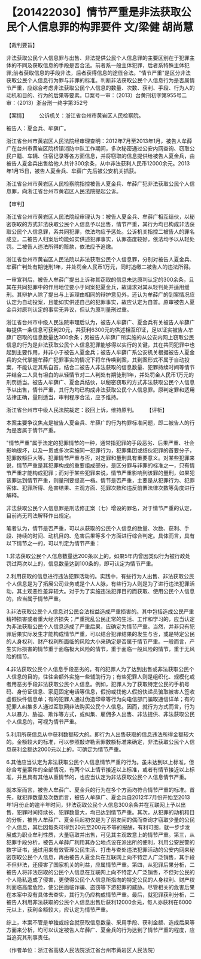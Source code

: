 # 【201422030】情节严重是非法获取公民个人信息罪的构罪要件 文/梁健 胡尚慧

【裁判要旨】

非法获取公民个人信息罪与出售、非法提供公民个人信息罪的主要区别在于犯罪主体的不同及获取信息的手段是否合法。前者系一般主体犯罪，后者系特殊主体犯罪;前者获取信息的手段非法，后者获得信息的途径合法。"情节严重"是区分非法获取公民个人信息行为罪与非罪的标准。判断非法获取公民个人信息行为是否属情节严重，应综合考虑非法获取公民个人信息的数量、次数、获利、手段、行为人的动机和目的、行为的后果等要素。□案号一审：（2013）台黄刑初字第955号二审：（2013）浙台刑一终字第352号

【案情】 　　公诉机关：浙江省台州市黄岩区人民检察院。

被告人：夏金兵、牟薛广。

浙江省台州市黄岩区人民法院经审理查明：2012年7月至2013年1月，被告人牟薛广在台州市黄岩区院桥镇消防中队工作期间，多次秘密通过公安内网查询、窃取公民户籍、车辆、住宿记录等各方面信息，并将窃取的信息提供给被告人夏金兵，由被告人夏金兵出售给他人共计300余条，从中非法获利人民币12000余元。2013年1月15日，被告人夏金兵、牟薛广先后被公安机关抓获。

浙江省台州市黄岩区人民检察院指控被告人夏金兵、牟薛广犯非法获取公民个人信息罪，向浙江省台州市黄岩区人民法院提起公诉。

【审判】

浙江省台州市黄岩区人民法院经审理认为：被告人夏金兵、牟薛广相互结伙，以秘密窃取的方式非法获取公民个人信息予以出售，情节严重，其行为均已构成非法获取公民个人信息罪，系共同犯罪，依法均应予惩处。公诉机关指控二被告人的罪名成立。二被告人归案后均能如实供述犯罪事实，认罪态度较好，依法均予以从轻处罚。二被告人违法所得的赃款，依法应予追缴。

浙江省台州市黄岩区人民法院以非法获取公民个人信息罪，分别对被告人夏金兵、牟薛广判处有期徒刑1年，并处罚金人民币1万元，同时追缴二被告人的违法所得。

一审宣判后，被告人牟薛广提出上诉称其窃取的信息未达原判认定的300余条，且其在共同犯罪中的作用地位要小于同案犯夏金兵，故请求对其从轻判处并适用缓刑。其辩护人除了提出与上诉理由相同的辩护意见外，还认为牟薛广的到案情况应认定为自动投案，且能如实供述自己的犯罪事实，故应认定为自首。原审被告人夏金兵对原判认定的事实无异议，但认为原判量刑过重。

浙江省台州市中级人民法院审理后认为，被告人牟薛广、夏金兵有关被告人牟薛广每提供一条信息可获利20元，共获利6300元的供述相互印证，足以证实被告人牟薛广窃取的信息数量达300余条；另被告人牟薛广所实施的从公安内网上窃取公民信息的行为是非法获取公民个人信息犯罪能够得以实行的关键，其在共同犯罪中也起到主要作用，并非小于被告人夏金兵；被告人牟薛广系公安机关根据被告人夏金兵的交代掌握牟薛广犯罪事实的情况下将牟传唤到案，其到案形式不属于自动投案，不能认定其系自首，结合二被告人非法获取的信息数量、犯罪持续时间等情节并结合二人具有坦白的从轻情节对二人判处有期徒刑1年，并处罚金人民币1万元的刑罚适当。被告人牟薛广、夏金兵结伙，以秘密窃取的方式非法获取公民个人信息予以出售，情节严重，其行为均已构成非法获取公民个人信息罪。原判定罪和适用法律正确，量刑适当，审判程序合法，应予维持。

浙江省台州市中级人民法院裁定：驳回上诉，维持原判。 　　【评析】

本案主要争议焦点是被告人夏金兵、牟薛广的行为构罪标准问题，即二被告人的行为是否属于情节严重。

"情节严重"属于法定的犯罪情节的一种，通常指犯罪的手段恶劣、后果严重、社会影响很坏，以及一贯或多次实施同一犯罪行为，犯罪集团或结伙犯罪的首要分子，犯罪数额巨大等。犯罪情节严重与否，对定罪和量刑具有重要意义。对某些犯罪来说，情节严重是其犯罪构成的重要组成部分，是区分罪与非罪的标准之一，只有情节严重才能构成犯罪；而对于某些犯罪来说，情节严重影响到该罪的量刑，如果犯该罪达到情节严重，则量刑要提高一档。情节是否严重，主要是从犯罪行为、犯罪客体、犯罪所得、危害结果、主观方面、犯罪次数和违反前置法律次数等角度进行解释。

非法获取公民个人信息罪是刑法修正案（七）增设的罪名，对于情节严重的认定，目前尚无司法解释作出规定。

笔者认为，情节是否严重，可以从获取的公民个人信息的数量、次数、获利、手段、持续的时间、动机目的、危害后果等多个方面进行综合判定。具体而言，具有以下情节之一的，可以判定为情节严重：

1.非法获取公民个人信息数量达200条以上的。如果5年内曾因类似行为被行政处罚过两次以上的，信息数量达到100条的，即可认定为情节严重。

2.利用获取的信息进行违法犯罪活动的。实践中，有些行为人出售、非法获取公民个人信息是为了拓展公司业务或是个人人脉，有些行为人则是为了进行违法犯罪活动，其主观恶性差异较大。对于为了实施违法犯罪目的而获取、使用公民个人信息的，应当属于情节严重。

3.非法获取公民个人信息对公民合法权益造成严重损害的。其中包括造成公民严重精神损害或者重大经济损失；严重扰乱公民正常的生活、工作和学习的，应当认定为非法获取公民个人信息造成了严重后果，应确定为情节严重。当然，并非只有犯罪后果实际发生才能构成情节严重，可以结合犯罪结果的发生与否，或是特定公民的人身权利、财产权利所面临的风险大小来确定是否属于情节严重。一般而言，产生实际损害的情节重于面临极大风险的情节，重于面临一般风险的情节，重于无风险的情节。

4.非法获取公民个人信息手段恶劣的。有的犯罪人为了达到出售或非法获取公民个人信息的目的，往往会额外实施一些辅助行为；有些犯罪人则是组织化、规模化或者用恶劣手段非法获取公民个人信息。例如，犯罪人为了获取特定公民的手机号码、身份证信息、家庭固定电话等信息，假扮或找他人假扮快递员骗取被害人签收虚假快件信息单；有的犯罪人通过伪造印章等行为向电信部门骗取通信详单；有的犯罪人纠集多人通过互联网非法购买公民个人信息。因而，就行为方式而言，行为人以暴力、胁迫、欺诈等方式，或纠集、雇佣多人出售、非法提供、非法获取公民个人信息的，可视为情节严重。

5.利用所获信息从中获利数额较大的。即行为人出售获取的信息违法所得金额较大的。金额较大的标准，可以参照敲诈勒索罪数额标准来确定，非法获取公民个人信息获利金额达2000元以上的，可确定为情节严重。

6.其他应当认定为非法获取公民个人信息情节严重的行为。虽未达到以上标准，但综合考量案件的全部情况，有两个以上情节接近以上标准，或者有情节接近以上标准，并且具有其他从重情节的，也应当认定为非法获取公民个人信息情节严重。

就本案而言，被告人牟薛广、夏金兵的行为在多个方面均符合情节严重的标准。首先，就犯罪数量及次数而言，被告人牟薛广、夏金兵自2012年7月份开始至2013年1月份止的逾半年时间，非法窃取公民个人信息300余条并在互联网上予以出售，犯罪时间持续长、犯罪数量大，均已达到情节严重。其次，从犯罪的动机和目的分析，被告人牟薛广、夏金兵起初仅是为了朋友间的偶而查询才窃取少量的公民个人信息，其后因每条可得到20元至200元不等的报酬，有利可图，就一步步发展成为职业牟利性质，大量窃取并出售，可见其主观故意上的情节严重。第三，从犯罪手段分析，被告人牟薛广利用其办公地点设在派出所的便利，利用公安民警的数字证书，通过用来有效管理公民生活、打击与查处违法犯罪活动的公安内网来秘密窃取公民个人信息，再由被告人夏金兵在互联网上向不特定人广泛销售，其手段不但非法，还侵害了国家机关的利益，应属情节严重。第四，从犯罪后果分析，二被告人将非法窃取的公民个人信息在互联网上向不特定人广泛销售，不但对公民的个人隐私造成了侵害，更使得公民个人信息所指向的特定公民的人身权利、财产权利面临高度危险，使公民面临诈骗、盗窃等下游犯罪的威胁。尽管相关的危害后果在本案中没有具体去查实，其行为仍应构成情节严重。最后，就犯罪获利分析，二被告人利用非法获取的公民个人信息出售后获利12000余元，每人亦获利在6000元以上，获利金额较大，应认定为情节严重。

综上，本案不管是单独或综合就获取信息数量、采用手段、获利金额、造成后果等方面来分析，均可以认定被告人牟薛广、夏金兵的行为达到了情节严重的程度，应当追究其刑事责任。

（作者单位：浙江省高级人民法院浙江省台州市黄岩区人民法院）